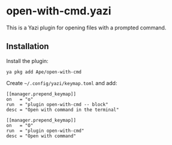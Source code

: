# open-with-cmd.yazi

This is a Yazi plugin for opening files with a prompted command.

## Installation

Install the plugin:

```
ya pkg add Ape/open-with-cmd
```

Create `~/.config/yazi/keymap.toml` and add:

```
[[manager.prepend_keymap]]
on   = "o"
run  = "plugin open-with-cmd -- block"
desc = "Open with command in the terminal"

[[manager.prepend_keymap]]
on   = "O"
run  = "plugin open-with-cmd"
desc = "Open with command"
```
